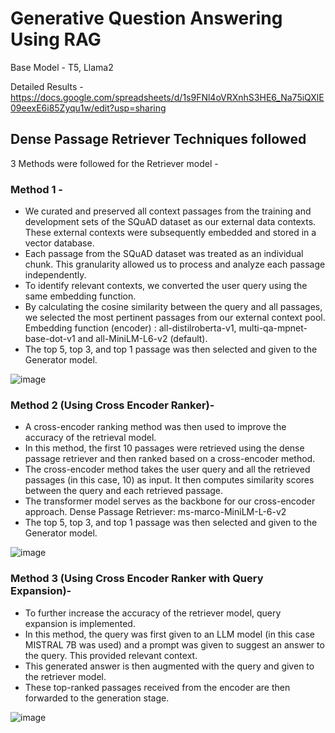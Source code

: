 # Generative Question Answering Using RAG
Base Model - T5, Llama2

Detailed Results - https://docs.google.com/spreadsheets/d/1s9FNl4oVRXnhS3HE6_Na75iQXlE09eexE6i85Zyqu1w/edit?usp=sharing

## Dense Passage Retriever Techniques followed
3 Methods were followed for the Retriever model -

### Method 1 - 
* We curated and preserved all context passages from the training and development sets of the SQuAD dataset as our external data contexts. These external contexts were subsequently embedded and stored in a vector database.
* Each passage from the SQuAD dataset was treated as an individual chunk. This granularity allowed us to process and analyze each passage independently.
* To identify relevant contexts, we converted the user query using the same embedding function.
* By calculating the cosine similarity between the query and all passages, we selected the most pertinent passages from our external context pool.
Embedding function (encoder) : all-distilroberta-v1, multi-qa-mpnet-base-dot-v1 and all-MiniLM-L6-v2 (default).
* The top 5, top 3, and top 1 passage was then selected and given to the Generator model.

![image](https://github.com/tanishq51099/Generative-Question-Answering/assets/114322584/b9003815-56cd-468c-aa6e-182ae88ab5a7)


### Method 2 (Using Cross Encoder Ranker)- 
* A cross-encoder ranking method was then used to improve the accuracy of the retrieval model.
* In this method, the first 10 passages were retrieved using the dense passage retriever and then ranked based on a cross-encoder method.
* The cross-encoder method takes the user query and all the retrieved passages (in this case, 10) as input. It then computes similarity scores between the query and each retrieved passage.
* The transformer model serves as the backbone for our cross-encoder approach.
Dense Passage Retriever: ms-marco-MiniLM-L-6-v2
* The top 5, top 3, and top 1 passage was then selected and given to the Generator model.

![image](https://github.com/tanishq51099/Generative-Question-Answering/assets/114322584/48f0ce5e-3a09-4260-9916-211b6c9f4356)


### Method 3 (Using Cross Encoder Ranker with Query Expansion)-
* To further increase the accuracy of the retriever model, query expansion is implemented.
* In this method, the query was first given to an LLM model (in this case MISTRAL 7B was used) and a prompt was given to suggest an answer to the query. This provided relevant context.
* This generated answer is then augmented with the query and given to the retriever model.
* These top-ranked passages received from the encoder are then forwarded to the generation stage.

![image](https://github.com/tanishq51099/Generative-Question-Answering/assets/114322584/48161c0a-c6c7-4dc1-8bfc-d6cb68b04b2c)
